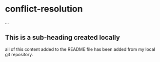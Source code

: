 # conflict-resolution
...
## This is a sub-heading created locally

all of this content added to the README file has been added from my local git repository.
